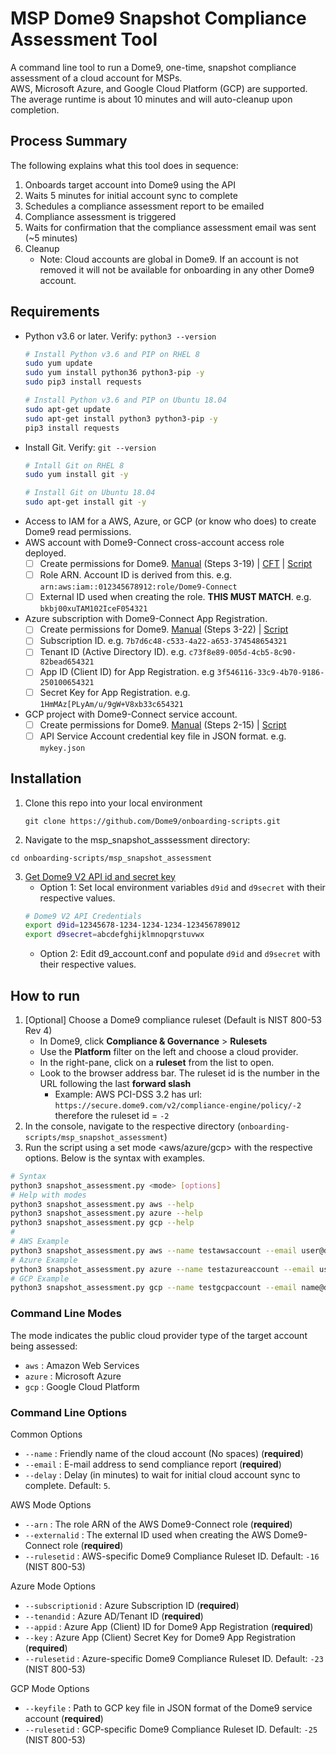 
# **MSP Dome9 Snapshot Compliance Assessment Tool** #
A command line tool to run a Dome9, one-time, snapshot compliance assessment of a cloud account for MSPs.<br/>
AWS, Microsoft Azure, and Google Cloud Platform (GCP) are supported. The average runtime is about 10 minutes and will auto-cleanup upon completion.

## Process Summary ##
The following explains what this tool does in sequence:
1. Onboards target account into Dome9 using the API
2. Waits 5 minutes for initial account sync to complete 
3. Schedules a compliance assessment report to be emailed
4. Compliance assessment is triggered
5. Waits for confirmation that the compliance assessment email was sent (~5 minutes)
6. Cleanup 
   * Note: Cloud accounts are global in Dome9. If an account is not removed it will not be available for onboarding in any other Dome9 account.

## Requirements ##
* Python v3.6 or later. Verify: `python3 --version`
	```bash
	# Install Python v3.6 and PIP on RHEL 8 
	sudo yum update
	sudo yum install python36 python3-pip -y
	sudo pip3 install requests
	```
	```bash
	# Install Python v3.6 and PIP on Ubuntu 18.04
	sudo apt-get update
	sudo apt-get install python3 python3-pip -y
	pip3 install requests
	```
* Install Git. Verify: `git --version`
	```bash
	# Intall Git on RHEL 8
	sudo yum install git -y
	```
	```bash
	# Install Git on Ubuntu 18.04
	sudo apt-get install git -y
	```
* Access to IAM for a AWS, Azure, or GCP (or know who does) to create Dome9 read permissions.
* AWS account with Dome9-Connect cross-account access role deployed.
   * [ ] Create permissions for Dome9. [Manual](https://helpcenter.dome9.com/hc/en-us/articles/360003994613-Onboard-an-AWS-Account) (Steps 3-19) | [CFT](https://github.com/Dome9/onboarding-scripts/tree/master/AWS/cloudformation) | [Script](https://github.com/Dome9/onboarding-scripts/tree/master/AWS/cft_with_d9_api_automation)
   * [ ] Role ARN. Account ID is derived from this. e.g. `arn:aws:iam::012345678912:role/Dome9-Connect`
   * [ ] External ID used when creating the role. **THIS MUST MATCH**. e.g. `bkbj00xuTAM102IceF054321`
* Azure subscription with Dome9-Connect App Registration. 
   * [ ] Create permissions for Dome9. [Manual](https://helpcenter.dome9.com/hc/en-us/articles/360003994693-Onboard-an-Azure-Subscription-to-Dome9) (Steps 3-22) | [Script](https://github.com/Dome9/onboarding-scripts/tree/master/Azure) 
   * [ ] Subscription ID. e.g. `7b7d6c48-c533-4a22-a653-374548654321`
   * [ ] Tenant ID (Active Directory ID). e.g. `c73f8e89-005d-4cb5-8c90-82bead654321`
   * [ ] App ID (Client ID) for App Registration.  e.g `3f546116-33c9-4b70-9186-250100654321`
   * [ ] Secret Key for App Registration. e.g. `1HmMAz[PLyAm/u/9gW+V8xb33c654321`
* GCP project with Dome9-Connect service account. 
   * [ ] Create permissions for Dome9. [Manual](https://helpcenter.dome9.com/hc/en-us/articles/360003962974-Onboard-a-Google-Cloud-Project-to-Dome9) (Steps 2-15) | [Script](https://github.com/Dome9/onboarding-scripts/tree/master/GCP) 
   * [ ] API Service Account credential key file in JSON format. e.g. `mykey.json`

## Installation ##
1. Clone this repo into your local environment

	`git clone https://github.com/Dome9/onboarding-scripts.git`

2. Navigate to the msp_snapshot_asssessment directory:

`cd onboarding-scripts/msp_snapshot_assessment`

3. [Get Dome9 V2 API id and secret key](https://secure.dome9.com/v2/settings/credentials)
   * Option 1: Set local environment variables `d9id` and `d9secret` with their respective values.
	```bash
	# Dome9 V2 API Credentials
	export d9id=12345678-1234-1234-1234-123456789012
	export d9secret=abcdefghijklmnopqrstuvwx
	```
   * Option 2: Edit d9_account.conf and populate `d9id` and `d9secret` with their respective values.

## How to run ##
1. [Optional] Choose a Dome9 compliance ruleset (Default is NIST 800-53 Rev 4)
   * In Dome9, click **Compliance & Governance**  > **Rulesets**
   * Use the **Platform** filter on the left and choose a cloud provider.
   * In the right-pane, click on a **ruleset** from the list to open.
   * Look to the browser address bar. The ruleset id is the number in the URL following the last **forward slash**
     * Example: AWS PCI-DSS 3.2 has url: `https://secure.dome9.com/v2/compliance-engine/policy/-2` therefore the ruleset id = `-2`
2. In the console, navigate to the respective directory (`onboarding-scripts/msp_snapshot_assessment`)
3. Run the script using a set mode <aws/azure/gcp> with the respective options. Below is the syntax with examples.
```bash
# Syntax
python3 snapshot_assessment.py <mode> [options] 
# Help with modes
python3 snapshot_assessment.py aws --help 
python3 snapshot_assessment.py azure --help 
python3 snapshot_assessment.py gcp --help 
#
# AWS Example
python3 snapshot_assessment.py aws --name testawsaccount --email user@domain.com --arn arn:aws:iam::012345678912:role/Dome9-Connect --externalid bkbj00xuTAM102IceF054321
# Azure Example
python3 snapshot_assessment.py azure --name testazureaccount --email user@domain.com --subscriptionid 7b7d6c48-c533-4a22-a653-374548654321 --tenantid c73f8e89-005d-4cb5-8c90-82bead654321 --appid 3f546116-33c9-4b70-9186-250100654321 --key 1HmMAz[PLyAm/u/9gW+V8xb33c654321
# GCP Example
python3 snapshot_assessment.py gcp --name testgcpaccount --email name@domain.com --keyfile ./mykey.json
```
### Command Line Modes ###
The mode indicates the public cloud provider type of the target account being assessed:
* `aws` : Amazon Web Services
* `azure` : Microsoft Azure
* `gcp` : Google Cloud Platform

### Command Line Options ###
Common Options
* `--name` : Friendly name of the cloud account (No spaces) (**required**)
* `--email` : E-mail address to send compliance report (**required**)
* `--delay` : Delay (in minutes) to wait for initial cloud account sync to complete. Default: `5`. 

AWS Mode Options
* `--arn` : The role ARN of the AWS Dome9-Connect role (**required**)
* `--externalid` : The external ID used when creating the AWS Dome9-Connect role (**required**)
* `--rulesetid` : AWS-specific Dome9 Compliance Ruleset ID. Default: `-16` (NIST 800-53)

Azure Mode Options
* `--subscriptionid` : Azure Subscription ID (**required**)
* `--tenandid` : Azure AD/Tenant ID (**required**)
* `--appid` : Azure App (Client) ID for Dome9 App Registration (**required**)
* `--key` : Azure App (Client) Secret Key for Dome9 App Registration (**required**)
* `--rulesetid` : Azure-specific Dome9 Compliance Ruleset ID. Default: `-23` (NIST 800-53)

GCP Mode Options
* `--keyfile` : Path to GCP key file in JSON format of the Dome9 service account (**required**)
* `--rulesetid` : GCP-specific Dome9 Compliance Ruleset ID. Default: `-25` (NIST 800-53)